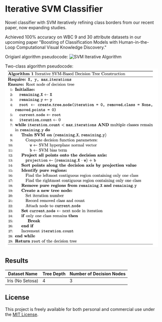 # Iterative SVM Classifier

Novel classifier with SVM iteratively refining class borders from our recent paper, now expanding studies.

Achieved 100% accuracy on WBC 9 and 30 attribute datasets in our upcoming paper "Boosting of Classification Models with Human-in-the-Loop Computational Visual Knowledge Discovery."

Origianl algorithm pseudocode:
![SVM Iterative Algorithm](svmiterativealgo.png)

Two-class algorithm pseudocode:
![Two-Class Iterative Algorithm](two_class_algorithm.png)

## Results

| Dataset Name | Tree Depth | Number of Decision Nodes |
|--------------|------------|--------------------------|
| Iris (No Setosa) | 4 | 3 |

## License

This project is freely available for both personal and commercial use under the [MIT License](LICENSE).
